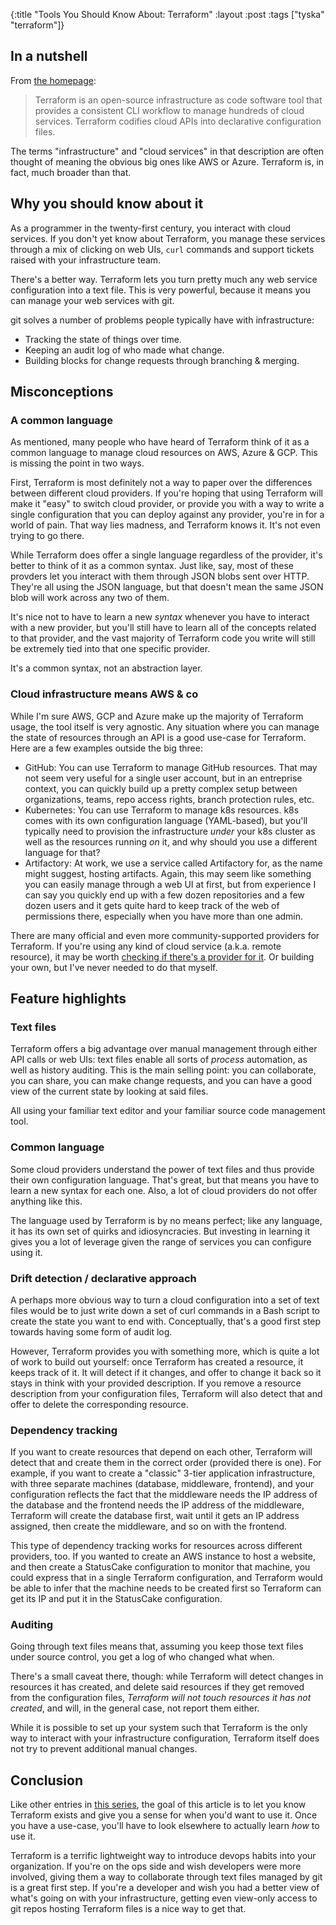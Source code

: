 {:title "Tools You Should Know About: Terraform"
 :layout :post
 :tags ["tyska" "terraform"]}

## In a nutshell

From [the homepage]:

> Terraform is an open-source infrastructure as code software tool that
> provides a consistent CLI workflow to manage hundreds of cloud services.
> Terraform codifies cloud APIs into declarative configuration files.

The terms "infrastructure" and "cloud services" in that description are often
thought of meaning the obvious big ones like AWS or Azure. Terraform is, in
fact, much broader than that.

## Why you should know about it

As a programmer in the twenty-first century, you interact with cloud services.
If you don't yet know about Terraform, you manage these services through a mix
of clicking on web UIs, `curl` commands and support tickets raised with your
infrastructure team.

There's a better way. Terraform lets you turn pretty much any web service
configuration into a text file. This is very powerful, because it means you can
manage your web services with git.

git solves a number of problems people typically have with infrastructure:
- Tracking the state of things over time.
- Keeping an audit log of who made what change.
- Building blocks for change requests through branching & merging.

## Misconceptions

### A common language

As mentioned, many people who have heard of Terraform think of it as a common
language to manage cloud resources on AWS, Azure & GCP. This is missing the
point in two ways.

First, Terraform is most definitely not a way to paper over the differences
between different cloud providers. If you're hoping that using Terraform will
make it "easy" to switch cloud provider, or provide you with a way to write a
single configuration that you can deploy against any provider, you're in for a
world of pain. That way lies madness, and Terraform knows it. It's not even
trying to go there.

While Terraform does offer a single language regardless of the provider, it's
better to think of it as a common syntax. Just like, say, most of these
provders let you interact with them through JSON blobs sent over HTTP. They're
all using the JSON language, but that doesn't mean the same JSON blob will work
across any two of them.

It's nice not to have to learn a new _syntax_ whenever you have to interact
with a new provider, but you'll still have to learn all of the concepts related
to that provider, and the vast majority of Terraform code you write will still
be extremely tied into that one specific provider.

It's a common syntax, not an abstraction layer.

### Cloud infrastructure means AWS & co

While I'm sure AWS, GCP and Azure make up the majority of Terraform usage, the
tool itself is very agnostic. Any situation where you can manage the state of
resources through an API is a good use-case for Terraform. Here are a few
examples outside the big three:

- GitHub: You can use Terraform to manage GitHub resources. That may not seem
  very useful for a single user account, but in an entreprise context, you can
  quickly build up a pretty complex setup between organizations, teams, repo
  access rights, branch protection rules, etc.
- Kubernetes: You can use Terraform to manage k8s resources. k8s comes with its
  own configuration language (YAML-based), but you'll typically need to
  provision the infrastructure _under_ your k8s cluster as well as the resources
  running _on_ it, and why should you use a different language for that?
- Artifactory: At work, we use a service called Artifactory for, as the name
  might suggest, hosting artifacts. Again, this may seem like something you can
  easily manage through a web UI at first, but from experience I can say you
  quickly end up with a few dozen repositories and a few dozen users and it gets
  quite hard to keep track of the web of permissions there, especially when you
  have more than one admin.

There are many official and even more community-supported providers for
Terraform. If you're using any kind of cloud service (a.k.a. remote resource),
it may be worth [checking if there's a provider for it][providers]. Or building
your own, but I've never needed to do that myself.

## Feature highlights

### Text files

Terraform offers a big advantage over manual management through either API
calls or web UIs: text files enable all sorts of _process_ automation, as well
as history auditing. This is the main selling point: you can collaborate, you
can share, you can make change requests, and you can have a good view of the
current state by looking at said files.

All using your familiar text editor and your familiar source code management
tool.

### Common language

Some cloud providers understand the power of text files and thus provide their
own configuration language. That's great, but that means you have to learn a
new syntax for each one. Also, a lot of cloud providers do not offer anything
like this.

The language used by Terraform is by no means perfect; like any language, it
has its own set of quirks and idiosyncracies. But investing in learning it
gives you a lot of leverage given the range of services you can configure using
it.

### Drift detection / declarative approach

A perhaps more obvious way to turn a cloud configuration into a set of text
files would be to just write down a set of curl commands in a Bash script to
create the state you want to end with. Conceptually, that's a good first step
towards having some form of audit log.

However, Terraform provides you with something more, which is quite a lot of
work to build out yourself: once Terraform has created a resource, it keeps
track of it. It will detect if it changes, and offer to change it back so it
stays in think with your provided description. If you remove a resource
description from your configuration files, Terraform will also detect that and
offer to delete the corresponding resource.

### Dependency tracking

If you want to create resources that depend on each other, Terraform will
detect that and create them in the correct order (provided there is one). For
example, if you want to create a "classic" 3-tier application infrastructure,
with three separate machines (database, middleware, frontend), and your
configuration reflects the fact that the middleware needs the IP address of the
database and the frontend needs the IP address of the middleware, Terraform
will create the database first, wait until it gets an IP address assigned, then
create the middleware, and so on with the frontend.

This type of dependency tracking works for resources across different
providers, too. If you wanted to create an AWS instance to host a website, and
then create a StatusCake configuration to monitor that machine, you could
express that in a single Terraform configuration, and Terraform would be able
to infer that the machine needs to be created first so Terraform can get its IP
and put it in the StatusCake configuration.

### Auditing

Going through text files means that, assuming you keep those text files under
source control, you get a log of who changed what when.

There's a small caveat there, though: while Terraform will detect changes in
resources it has created, and delete said resources if they get removed from
the configuration files, _Terraform will not touch resources it has not
created_, and will, in the general case, not report them either.

While it is possible to set up your system such that Terraform is the only way
to interact with your infrastructure configuration, Terraform itself does not
try to prevent additional manual changes.

## Conclusion

Like other entries in [this series][tyska], the goal of this article is to let
you know Terraform exists and give you a sense for when you'd want to use it.
Once you have a use-case, you'll have to look elsewhere to actually learn _how_
to use it.

Terraform is a terrific lightweight way to introduce devops habits into your
organization. If you're on the ops side and wish developers were more involved,
giving them a way to collaborate through text files managed by git is a great
first step. If you're a developer and wish you had a better view of what's
going on with your infrastructure, getting even view-only access to git repos
hosting Terraform files is a nice way to get that.

[the homepage]: https://www.terraform.io
[providers]: https://registry.terraform.io/browse/providers
[tyska]: /tags/tyska
